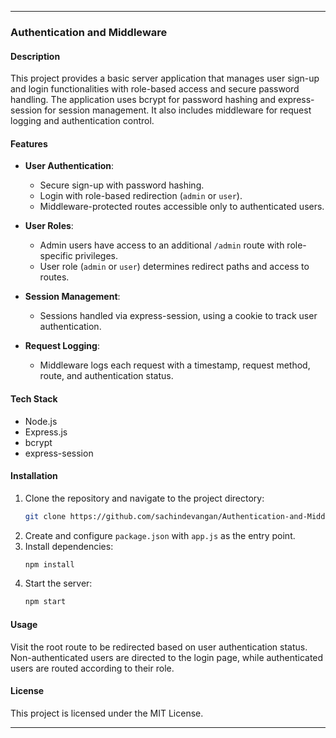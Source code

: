 
---

### Authentication and Middleware

#### Description
This project provides a basic server application that manages user sign-up and login functionalities with role-based access and secure password handling. The application uses bcrypt for password hashing and express-session for session management. It also includes middleware for request logging and authentication control.

#### Features
- **User Authentication**:
  - Secure sign-up with password hashing.
  - Login with role-based redirection (`admin` or `user`).
  - Middleware-protected routes accessible only to authenticated users.

- **User Roles**:
  - Admin users have access to an additional `/admin` route with role-specific privileges.
  - User role (`admin` or `user`) determines redirect paths and access to routes.

- **Session Management**:
  - Sessions handled via express-session, using a cookie to track user authentication.

- **Request Logging**:
  - Middleware logs each request with a timestamp, request method, route, and authentication status.

#### Tech Stack
- Node.js
- Express.js
- bcrypt
- express-session

#### Installation
1. Clone the repository and navigate to the project directory:
   ```bash
   git clone https://github.com/sachindevangan/Authentication-and-Middleware && cd auth-middleware
   ```
2. Create and configure `package.json` with `app.js` as the entry point.
3. Install dependencies:
   ```bash
   npm install
   ```
4. Start the server:
   ```bash
   npm start
   ```

#### Usage
Visit the root route to be redirected based on user authentication status. Non-authenticated users are directed to the login page, while authenticated users are routed according to their role.

#### License
This project is licensed under the MIT License.

---
